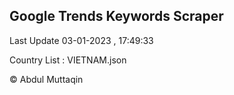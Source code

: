 

## Google Trends Keywords Scraper 
 
Last Update 03-01-2023 , 17:49:33

Country List :
VIETNAM.json



© Abdul Muttaqin 
